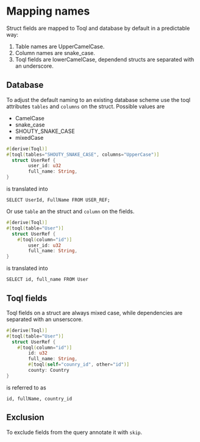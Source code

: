 
# Mapping names
Struct fields are mapped to Toql and database by default in a predictable way:
1. Table names are UpperCamelCase.
2. Column names are snake_case.
3. Toql fields are lowerCamelCase, dependend structs are separated with an underscore.


## Database
To adjust the default naming to an existing database scheme use the toql attributes `tables` and `columns` on the struct.
Possible values are 
- CamelCase
- snake_case
- SHOUTY\_SNAKE\_CASE
- mixedCase


```rust
#[derive(Toql)]
#[toql(tables="SHOUTY_SNAKE_CASE", columns="UpperCase")]
  struct UserRef {
		user_id: u32
		full_name: String,
}
```
is translated into 

`SELECT UserId, FullName FROM USER_REF;`

Or use `table` an the struct and `column` on the fields.


```rust
#[derive(Toql)]
#[toql(table="User")]
  struct UserRef {
	#[toql(column="id")]
		user_id: u32
		full_name: String,
}
```
is translated into 

`SELECT id, full_name FROM User`

## Toql fields

Toql fields on a struct are always mixed case, while dependencies are separated with an unserscore.

```rust
#[derive(Toql)]
#[toql(table="User")]
  struct UserRef {
	#[toql(column="id")]
		id: u32
		full_name: String,
		#[toql(self="counry_id", other="id")]
		county: Country
}
```
is referred to as

`id, fullName, country_id`



## Exclusion
To exclude fields from the query annotate it with `skip`.



